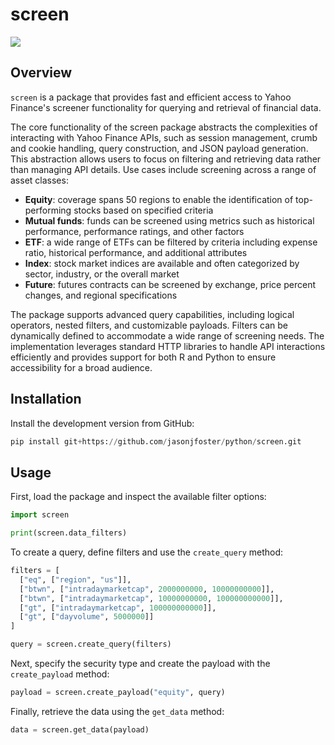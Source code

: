 # screen

[![](https://github.com/jasonjfoster/screen/actions/workflows/check-standard.yaml/badge.svg)](https://github.com/jasonjfoster/screen/actions/workflows/check-standard.yaml)

## Overview

`screen` is a package that provides fast and efficient access to Yahoo Finance's screener functionality for querying and retrieval of financial data.

The core functionality of the screen package abstracts the complexities of interacting with Yahoo Finance APIs, such as session management, crumb and cookie handling, query construction, and JSON payload generation. This abstraction allows users to focus on filtering and retrieving data rather than managing API details. Use cases include screening across a range of asset classes:

* **Equity**: coverage spans 50 regions to enable the identification of top-performing stocks based on specified criteria
* **Mutual funds**: funds can be screened using metrics such as historical performance, performance ratings, and other factors
* **ETF**: a wide range of ETFs can be filtered by criteria including expense ratio, historical performance, and additional attributes
* **Index**: stock market indices are available and often categorized by sector, industry, or the overall market
* **Future**: futures contracts can be screened by exchange, price percent changes, and regional specifications

The package supports advanced query capabilities, including logical operators, nested filters, and customizable payloads. Filters can be dynamically defined to accommodate a wide range of screening needs. The implementation leverages standard HTTP libraries to handle API interactions efficiently and provides support for both R and Python to ensure accessibility for a broad audience.

## Installation

Install the development version from GitHub:

```python
pip install git+https://github.com/jasonjfoster/python/screen.git
```

## Usage

First, load the package and inspect the available filter options:

```python
import screen

print(screen.data_filters)
```

To create a query, define filters and use the `create_query` method:

```python
filters = [
  ["eq", ["region", "us"]],
  ["btwn", ["intradaymarketcap", 2000000000, 10000000000]],
  ["btwn", ["intradaymarketcap", 10000000000, 100000000000]],
  ["gt", ["intradaymarketcap", 100000000000]],
  ["gt", ["dayvolume", 5000000]]
]

query = screen.create_query(filters)
```

Next, specify the security type and create the payload with the `create_payload` method:

```python
payload = screen.create_payload("equity", query)
```

Finally, retrieve the data using the `get_data` method:

```python
data = screen.get_data(payload)
```
